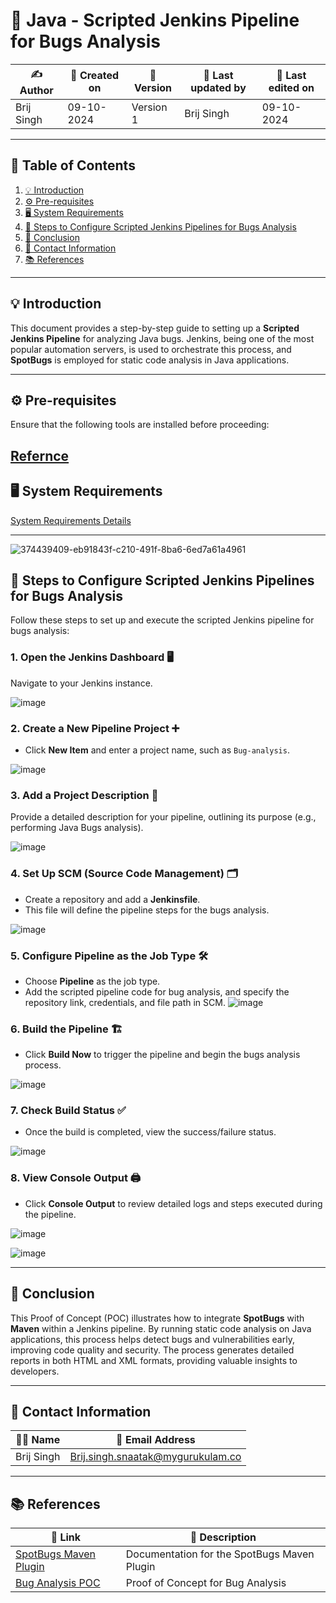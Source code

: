 

# 🐞 Java - Scripted Jenkins Pipeline for Bugs Analysis  

| ✍️ **Author**      | 📅 **Created on**  | 📌 **Version**    | 📝 **Last updated by** | 📅 **Last edited on** |
|-------------------|--------------------|-------------------|-----------------------|-----------------------|
| Brij Singh      | 09-10-2024          | Version 1         | Brij Singh            | 09-10-2024            |

---

## 📑 Table of Contents

1. [💡 Introduction](#-introduction)
2. [⚙️ Pre-requisites](#️-pre-requisites)
3. [🖥️ System Requirements](#️-system-requirements)
4. [🚀 Steps to Configure Scripted Jenkins Pipelines for Bugs Analysis](#-steps-to-configure-scripted-jenkins-pipelines-for-bugs-analysis)
5. [📛 Conclusion](#-conclusion)
6. [📧 Contact Information](#-contact-information)
7. [📚 References](#-references)

---

## 💡 Introduction

This document provides a step-by-step guide to setting up a **Scripted Jenkins Pipeline** for analyzing Java bugs. Jenkins, being one of the most popular automation servers, is used to orchestrate this process, and **SpotBugs** is employed for static code analysis in Java applications.

---

## ⚙️ Pre-requisites

Ensure that the following tools are installed before proceeding:

[Refernce](https://github.com/mygurukulam-p10/Documentation-P10-Snaatak/blob/main/CI%20Implementation/Java%20-%20Declarative%20Jenkins%20Pipeline/Bugs%20analysis/readme.md)
---

## 🖥️ System Requirements

[System Requirements Details](https://github.com/mygurukulam-p10/Documentation-P10-Snaatak/blob/main/CI%20Implementation/Java%20-%20Declarative%20Jenkins%20Pipeline/Bugs%20analysis/readme.md)

---
![374439409-eb91843f-c210-491f-8ba6-6ed7a61a4961](https://github.com/user-attachments/assets/7479895e-037e-48de-a088-9dcf892c8437)


## 🚀 Steps to Configure Scripted Jenkins Pipelines for Bugs Analysis

Follow these steps to set up and execute the scripted Jenkins pipeline for bugs analysis:

### 1. Open the Jenkins Dashboard 🖥️
   Navigate to your Jenkins instance.

  ![image](https://github.com/user-attachments/assets/26a84e60-edb8-4045-9e96-b74371e39e06)


### 2. Create a New Pipeline Project ➕
   - Click **New Item** and enter a project name, such as `Bug-analysis`.

  ![image](https://github.com/user-attachments/assets/d089c688-1596-4326-9f26-a8de529ad9b8)


### 3. Add a Project Description 📝
   Provide a detailed description for your pipeline, outlining its purpose (e.g., performing Java Bugs analysis).

 ![image](https://github.com/user-attachments/assets/6723d20a-51c5-4125-8c00-c73ca581d1c8)



### 4. Set Up SCM (Source Code Management) 🗂️
   - Create a repository and add a **Jenkinsfile**.
   - This file will define the pipeline steps for the bugs analysis.

   ![image](https://github.com/user-attachments/assets/b64fc769-a347-4118-b1c9-e68c263f942f)


### 5. Configure Pipeline as the Job Type 🛠️
   - Choose **Pipeline** as the job type.
   - Add the scripted pipeline code for bug analysis, and specify the repository link, credentials, and file path in SCM.
![image](https://github.com/user-attachments/assets/5bbe6a4a-ec2c-4145-9e10-d03f5507a075)


### 6. Build the Pipeline 🏗️
   - Click **Build Now** to trigger the pipeline and begin the bugs analysis process.

   ![image](https://github.com/user-attachments/assets/dc2c69fb-ebeb-496b-a943-20b5d9cb37d7)


### 7. Check Build Status ✅
   - Once the build is completed, view the success/failure status.

  ![image](https://github.com/user-attachments/assets/efca2501-79ec-4e4f-8851-77649da59a42)


### 8. View Console Output 🖨️
   - Click **Console Output** to review detailed logs and steps executed during the pipeline.

  ![image](https://github.com/user-attachments/assets/476ffd1c-dc47-4b55-b7ef-df0168fda38d)


   ![image](https://github.com/user-attachments/assets/21acb411-ca22-4c92-a535-d3d5d1b07e55)


---

## 📛 Conclusion

This Proof of Concept (POC) illustrates how to integrate **SpotBugs** with **Maven** within a Jenkins pipeline. By running static code analysis on Java applications, this process helps detect bugs and vulnerabilities early, improving code quality and security. The process generates detailed reports in both HTML and XML formats, providing valuable insights to developers.

---

## 📧 Contact Information

| 👨‍💻 **Name**   | 📧 **Email Address**                                  |
|-----------------|-------------------------------------------------------|
| Brij Singh       | [Brij.singh.snaatak@mygurukulam.co](mailto:brij.singh.snaatak@mygurukulam.co) |

---

## 📚 References

| 🔗 **Link**                                            | 📄 **Description**                         |
|-------------------------------------------------------|--------------------------------------------|
| [SpotBugs Maven Plugin](https://tinyurl.com/66cr6xeh) | Documentation for the SpotBugs Maven Plugin |
| [Bug Analysis POC](https://tinyurl.com/56k8jfwp)      | Proof of Concept for Bug Analysis          |


